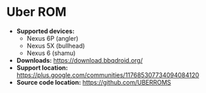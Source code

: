 # Uber ROM

+ **Supported devices:**
    + Nexus 6P (angler)
    + Nexus 5X (bullhead)
    + Nexus 6 (shamu)
+ **Downloads:** https://download.bbqdroid.org/
+ **Support location:** https://plus.google.com/communities/117685307734094084120
+ **Source code location:** https://github.com/UBERROMS
